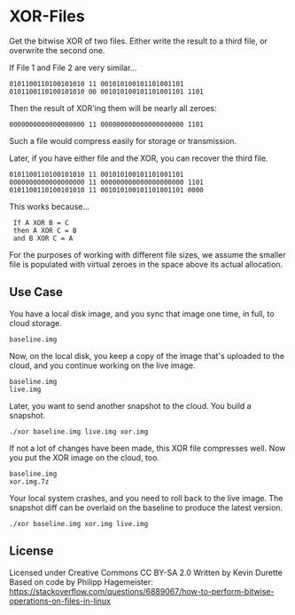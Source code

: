 # XOR-Files

Get the bitwise XOR of two files. Either write the result to a third file, or overwrite the second one.

If File 1 and File 2 are very similar...

    0101100110100101010 11 001010100101101001101
    0101100110100101010 00 001010100101101001101 1101

Then the result of XOR'ing them will be nearly all zeroes:

    0000000000000000000 11 000000000000000000000 1101

Such a file would compress easily for storage or transmission.

Later, if you have either file and the XOR, you can recover the third file.

    0101100110100101010 11 001010100101101001101
    0000000000000000000 11 000000000000000000000 1101
    0101100110100101010 11 001010100101101001101 0000

This works because...

     If A XOR B = C
     then A XOR C = B
     and B XOR C = A

For the purposes of working with different file sizes, we assume the smaller file is populated with virtual zeroes in the space above its actual allocation.

## Use Case
You have a local disk image, and you sync that image one time, in full, to cloud storage.

    baseline.img

Now, on the local disk, you keep a copy of the image that's uploaded to the cloud, and you continue working on the live image.

    baseline.img
    live.img

Later, you want to send another snapshot to the cloud. You build a snapshot.

    ./xor baseline.img live.img xor.img

If not a lot of changes have been made, this XOR file compresses well. Now you put the XOR image on the cloud, too.

    baseline.img
    xor.img.7z

Your local system crashes, and you need to roll back to the live image. The snapshot diff can be overlaid on the baseline to produce the latest version.

    ./xor baseline.img xor.img live.img


## License
Licensed under Creative Commons CC BY-SA 2.0
Written by Kevin Durette
Based on code by Philipp Hagemeister: https://stackoverflow.com/questions/6889067/how-to-perform-bitwise-operations-on-files-in-linux
